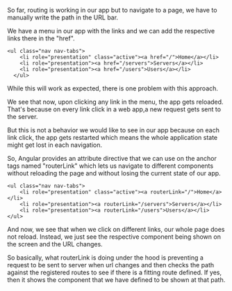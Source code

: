 So far, routing is working in our app but to navigate to a page, we have to manually write the path in the URL bar.

We have a menu in our app with the <a> links and we can add the respective links there in the "href".

    <ul class="nav nav-tabs">
        <li role="presentation" class="active"><a href="/">Home</a></li>
        <li role="presentation"><a href="/servers">Servers</a></li>
        <li role="presentation"><a href="/users">Users</a></li>
      </ul>

While this will work as expected, there is one problem with this approach.

We see that now, upon clicking any link in the menu, the app gets reloaded. That's because on every link click in a web app,a new request gets sent to the server.

But this is not a behavior we would like to see in our app because on each link click, the app gets restarted which means the whole application state might get lost in each navigation.

So, Angular provides an attribute directive that we can use on the anchor tags named "routerLink" which lets us navigate to different components without reloading the page and without losing the current state of our app.


    <ul class="nav nav-tabs">
        <li role="presentation" class="active"><a routerLink="/">Home</a></li>
        <li role="presentation"><a routerLink="/servers">Servers</a></li>
        <li role="presentation"><a routerLink="/users">Users</a></li>
    </ul>

And now, we see that when we click on different links, our whole page does not reload. Instead, we just see the respective component being shown on the screen and the URL changes.

So basically, what routerLink is doing under the hood is preventing a request to be sent to server when url changes and
then checks the path against the registered routes to see if there is a fitting route defined. If yes, then it shows the component that we have defined to be shown at that path.
